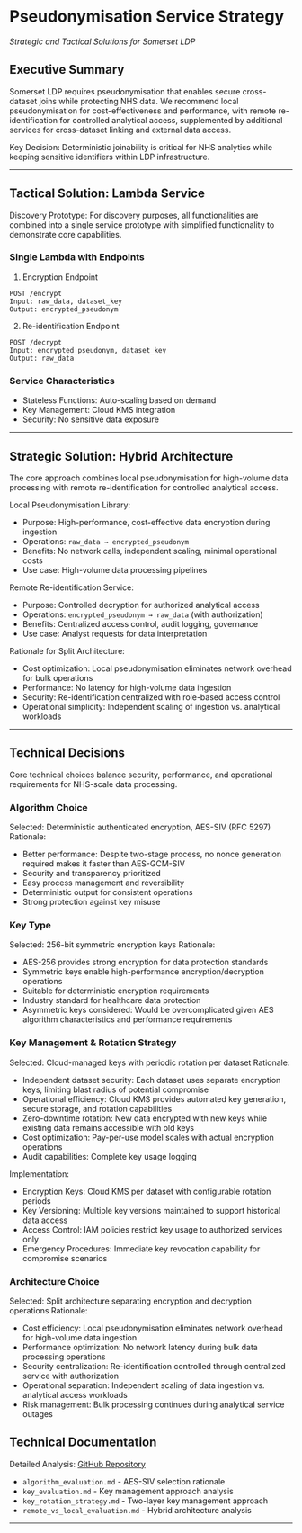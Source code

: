 # Pseudonymisation Service Strategy

*Strategic and Tactical Solutions for Somerset LDP*

## Executive Summary

Somerset LDP requires pseudonymisation that enables secure cross-dataset joins while protecting NHS data. We recommend
local pseudonymisation for cost-effectiveness and performance, with remote re-identification for controlled analytical
access, supplemented by additional services for cross-dataset linking and external data access.

Key Decision: Deterministic joinability is critical for NHS analytics while keeping sensitive identifiers within LDP
infrastructure.

---

## Tactical Solution: Lambda Service

Discovery Prototype:  For discovery purposes, all functionalities are combined into a single service prototype with
simplified functionality to demonstrate core capabilities.

### Single Lambda with Endpoints

1. Encryption Endpoint

```
POST /encrypt
Input: raw_data, dataset_key
Output: encrypted_pseudonym
```

2. Re-identification Endpoint

```
POST /decrypt
Input: encrypted_pseudonym, dataset_key
Output: raw_data
```

### Service Characteristics

- Stateless Functions: Auto-scaling based on demand
- Key Management: Cloud KMS integration
- Security: No sensitive data exposure

---

## Strategic Solution: Hybrid Architecture

The core approach combines local pseudonymisation for high-volume data processing with remote re-identification for controlled analytical access.

Local Pseudonymisation Library:

- Purpose: High-performance, cost-effective data encryption during ingestion
- Operations: `raw_data → encrypted_pseudonym`
- Benefits: No network calls, independent scaling, minimal operational costs
- Use case: High-volume data processing pipelines

Remote Re-identification Service:

- Purpose: Controlled decryption for authorized analytical access
- Operations: `encrypted_pseudonym → raw_data` (with authorization)
- Benefits: Centralized access control, audit logging, governance
- Use case: Analyst requests for data interpretation

Rationale for Split Architecture:

- Cost optimization: Local pseudonymisation eliminates network overhead for bulk operations
- Performance: No latency for high-volume data ingestion
- Security: Re-identification centralized with role-based access control
- Operational simplicity: Independent scaling of ingestion vs. analytical workloads

---

## Technical Decisions

Core technical choices balance security, performance, and operational requirements for NHS-scale data processing.

### Algorithm Choice

Selected: Deterministic authenticated encryption, AES-SIV (RFC 5297)
Rationale:

- Better performance: Despite two-stage process, no nonce generation required makes it faster than AES-GCM-SIV
- Security and transparency prioritized
- Easy process management and reversibility
- Deterministic output for consistent operations
- Strong protection against key misuse

### Key Type

Selected: 256-bit symmetric encryption keys
Rationale:

- AES-256 provides strong encryption for data protection standards
- Symmetric keys enable high-performance encryption/decryption operations
- Suitable for deterministic encryption requirements
- Industry standard for healthcare data protection
- Asymmetric keys considered: Would be overcomplicated given AES algorithm characteristics and performance requirements

### Key Management & Rotation Strategy

Selected: Cloud-managed keys with periodic rotation per dataset
Rationale:
- Independent dataset security: Each dataset uses separate encryption keys, limiting blast radius of potential compromise
- Operational efficiency: Cloud KMS provides automated key generation, secure storage, and rotation capabilities
- Zero-downtime rotation: New data encrypted with new keys while existing data remains accessible with old keys
- Cost optimization: Pay-per-use model scales with actual encryption operations
- Audit capabilities: Complete key usage logging

Implementation:
- Encryption Keys: Cloud KMS per dataset with configurable rotation periods
- Key Versioning: Multiple key versions maintained to support historical data access
- Access Control: IAM policies restrict key usage to authorized services only
- Emergency Procedures: Immediate key revocation capability for compromise scenarios

### Architecture Choice

Selected: Split architecture separating encryption and decryption operations
Rationale:
- Cost efficiency: Local pseudonymisation eliminates network overhead for high-volume data ingestion
- Performance optimization: No network latency during bulk data processing operations
- Security centralization: Re-identification controlled through centralized service with authorization
- Operational separation: Independent scaling of data ingestion vs. analytical access workloads
- Risk management: Bulk processing continues during analytical service outages

## Technical Documentation

Detailed
Analysis: [GitHub Repository](https://github.com/Somerset-LDP/Discovery/tree/main/technical-tests/pseudonymisation)

- `algorithm_evaluation.md` - AES-SIV selection rationale
- `key_evaluation.md` - Key management approach analysis
- `key_rotation_strategy.md` - Two-layer key management approach
- `remote_vs_local_evaluation.md` - Hybrid architecture analysis

---
